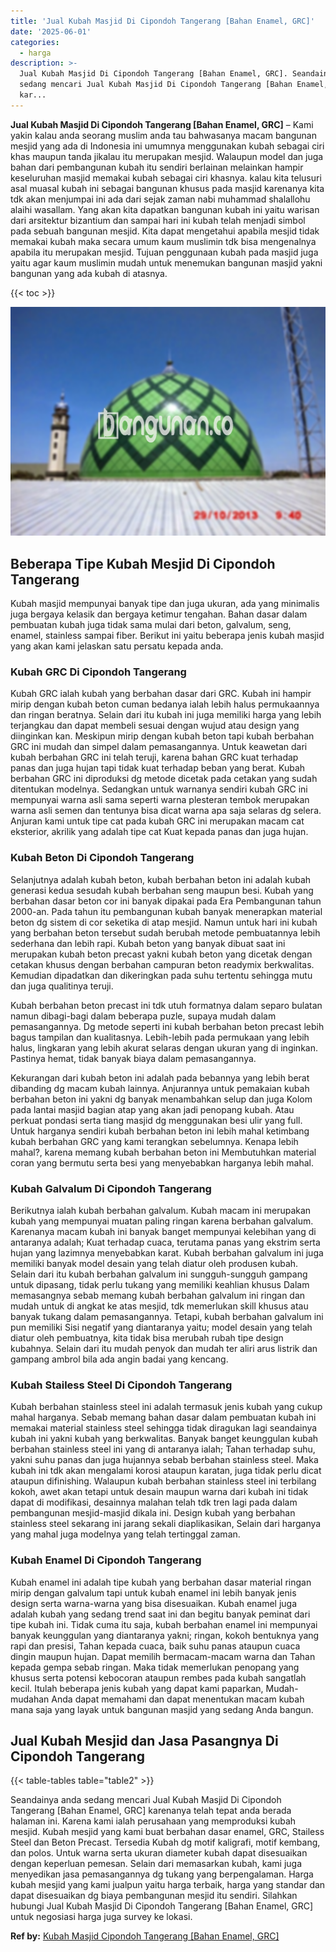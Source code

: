 ```yaml
---
title: 'Jual Kubah Masjid Di Cipondoh Tangerang [Bahan Enamel, GRC]'
date: '2025-06-01'
categories:
  - harga
description: >-
  Jual Kubah Masjid Di Cipondoh Tangerang [Bahan Enamel, GRC]. Seandainya anda
  sedang mencari Jual Kubah Masjid Di Cipondoh Tangerang [Bahan Enamel, GRC]
  kar...
---
```


**Jual Kubah Masjid Di Cipondoh Tangerang \[Bahan Enamel, GRC\]** – Kami yakin kalau anda seorang muslim anda tau bahwasanya macam bangunan mesjid yang ada di Indonesia ini umumnya menggunakan kubah sebagai ciri khas maupun tanda jikalau itu merupakan mesjid. Walaupun model dan juga bahan dari pembangunan kubah itu sendiri berlainan melainkan hampir keseluruhan masjid memakai kubah sebagai ciri khasnya. kalau kita telusuri asal muasal kubah ini sebagai bangunan khusus pada masjid karenanya kita tdk akan menjumpai ini ada dari sejak zaman nabi muhammad shalallohu alaihi wasallam. Yang akan kita dapatkan bangunan kubah ini yaitu warisan dari arsitektur bizantium dan sampai hari ini kubah telah menjadi simbol pada sebuah bangunan mesjid. Kita dapat mengetahui apabila mesjid tidak memakai kubah maka secara umum kaum muslimin tdk bisa mengenalnya apabila itu merupakan mesjid. Tujuan penggunaan kubah pada masjid juga yaitu agar kaum muslimin mudah untuk menemukan bangunan masjid yakni bangunan yang ada kubah di atasnya.

{{< toc >}}

![Jual Kubah Masjid Di Cipondoh Tangerang [Bahan Enamel, GRC]](/images/jual-kubah-masjid-29.png)

## Beberapa Tipe Kubah Mesjid Di Cipondoh Tangerang

Kubah masjid mempunyai banyak tipe dan juga ukuran, ada yang minimalis juga bergaya kelasik dan bergaya ketimur tengahan. Bahan dasar dalam pembuatan kubah juga tidak sama mulai dari beton, galvalum, seng, enamel, stainless sampai fiber. Berikut ini yaitu beberapa jenis kubah masjid yang akan kami jelaskan satu persatu kepada anda.

### Kubah GRC Di Cipondoh Tangerang

Kubah GRC ialah kubah yang berbahan dasar dari GRC. Kubah ini hampir mirip dengan kubah beton cuman bedanya ialah lebih halus permukaannya dan ringan beratnya. Selain dari itu kubah ini juga memiliki harga yang lebih terjangkau dan dapat membeli sesuai dengan wujud atau design yang diinginkan kan. Meskipun mirip dengan kubah beton tapi kubah berbahan GRC ini mudah dan simpel dalam pemasangannya. Untuk keawetan dari kubah berbahan GRC ini telah teruji, karena bahan GRC kuat terhadap panas dan juga hujan tapi tidak kuat terhadap beban yang berat. Kubah berbahan GRC ini diproduksi dg metode dicetak pada cetakan yang sudah ditentukan modelnya. Sedangkan untuk warnanya sendiri kubah GRC ini mempunyai warna asli sama seperti warna plesteran tembok merupakan warna asli semen dan tentunya bisa dicat warna apa saja selaras dg selera. Anjuran kami untuk tipe cat pada kubah GRC ini merupakan macam cat eksterior, akrilik yang adalah tipe cat Kuat kepada panas dan juga hujan.

### Kubah Beton Di Cipondoh Tangerang

Selanjutnya adalah kubah beton, kubah berbahan beton ini adalah kubah generasi kedua sesudah kubah berbahan seng maupun besi. Kubah yang berbahan dasar beton cor ini banyak dipakai pada Era Pembangunan tahun 2000-an. Pada tahun itu pembangunan kubah banyak menerapkan material beton dg sistem di cor seketika di atap mesjid. Namun untuk hari ini kubah yang berbahan beton tersebut sudah berubah metode pembuatannya lebih sederhana dan lebih rapi. Kubah beton yang banyak dibuat saat ini merupakan kubah beton precast yakni kubah beton yang dicetak dengan cetakan khusus dengan berbahan campuran beton readymix berkwalitas. Kemudian dipadatkan dan dikeringkan pada suhu tertentu sehingga mutu dan juga qualitinya teruji.

Kubah berbahan beton precast ini tdk utuh formatnya dalam separo bulatan namun dibagi-bagi dalam beberapa puzle, supaya mudah dalam pemasangannya. Dg metode seperti ini kubah berbahan beton precast lebih bagus tampilan dan kualitasnya. Lebih-lebih pada permukaan yang lebih halus, lingkaran yang lebih akurat selaras dengan ukuran yang di inginkan. Pastinya hemat, tidak banyak biaya dalam pemasangannya.

Kekurangan dari kubah beton ini adalah pada bebannya yang lebih berat dibanding dg macam kubah lainnya. Anjurannya untuk pemakaian kubah berbahan beton ini yakni dg banyak menambahkan selup dan juga Kolom pada lantai masjid bagian atap yang akan jadi penopang kubah. Atau perkuat pondasi serta tiang masjid dg menggunakan besi ulir yang full. Untuk harganya sendiri kubah berbahan beton ini lebih mahal ketimbang kubah berbahan GRC yang kami terangkan sebelumnya. Kenapa lebih mahal?, karena memang kubah berbahan beton ini Membutuhkan material coran yang bermutu serta besi yang menyebabkan harganya lebih mahal.

### Kubah Galvalum Di Cipondoh Tangerang

Berikutnya ialah kubah berbahan galvalum. Kubah macam ini merupakan kubah yang mempunyai muatan paling ringan karena berbahan galvalum. Karenanya macam kubah ini banyak banget mempunyai kelebihan yang di antaranya adalah; Kuat terhadap cuaca, terutama panas yang ekstrim serta hujan yang lazimnya menyebabkan karat. Kubah berbahan galvalum ini juga memiliki banyak model desain yang telah diatur oleh produsen kubah. Selain dari itu kubah berbahan galvalum ini sungguh-sungguh gampang untuk dipasang, tidak perlu tukang yang memiliki keahlian khusus Dalam memasangnya sebab memang kubah berbahan galvalum ini ringan dan mudah untuk di angkat ke atas mesjid, tdk memerlukan skill khusus atau banyak tukang dalam pemasangannya. Tetapi, kubah berbahan galvalum ini pun memiliki Sisi negatif yang diantaranya yaitu; model desain yang telah diatur oleh pembuatnya, kita tidak bisa merubah rubah tipe design kubahnya. Selain dari itu mudah penyok dan mudah ter aliri arus listrik dan gampang ambrol bila ada angin badai yang kencang.

### Kubah Stailess Steel Di Cipondoh Tangerang

Kubah berbahan stainless steel ini adalah termasuk jenis kubah yang cukup mahal harganya. Sebab memang bahan dasar dalam pembuatan kubah ini memakai material stainless steel sehingga tidak diragukan lagi seandainya kubah ini yakni kubah yang berkwalitas. Banyak banget keunggulan kubah berbahan stainless steel ini yang di antaranya ialah; Tahan terhadap suhu, yakni suhu panas dan juga hujannya sebab berbahan stainless steel. Maka kubah ini tdk akan mengalami korosi ataupun karatan, juga tidak perlu dicat ataupun difinishing. Walaupun kubah berbahan stainless steel ini terbilang kokoh, awet akan tetapi untuk desain maupun warna dari kubah ini tidak dapat di modifikasi, desainnya malahan telah tdk tren lagi pada dalam pembangunan mesjid-masjid dikala ini. Design kubah yang berbahan stainless steel sekarang ini jarang sekali diaplikasikan, Selain dari harganya yang mahal juga modelnya yang telah tertinggal zaman.

### Kubah Enamel Di Cipondoh Tangerang

Kubah enamel ini adalah tipe kubah yang berbahan dasar material ringan mirip dengan galvalum tapi untuk kubah enamel ini lebih banyak jenis design serta warna-warna yang bisa disesuaikan. Kubah enamel juga adalah kubah yang sedang trend saat ini dan begitu banyak peminat dari tipe kubah ini. Tidak cuma itu saja, kubah berbahan enamel ini mempunyai banyak keunggulan yang diantaranya yakni; ringan, kokoh bentuknya yang rapi dan presisi, Tahan kepada cuaca, baik suhu panas ataupun cuaca dingin maupun hujan. Dapat memilih bermacam-macam warna dan Tahan kepada gempa sebab ringan. Maka tidak memerlukan penopang yang khusus serta potensi kebocoran ataupun rembes pada kubah sangatlah kecil. Itulah beberapa jenis kubah yang dapat kami paparkan, Mudah-mudahan Anda dapat memahami dan dapat menentukan macam kubah mana saja yang layak untuk bangunan masjid yang sedang Anda bangun.

## Jual Kubah Mesjid dan Jasa Pasangnya Di Cipondoh Tangerang

{{< table-tables table="table2" >}}

Seandainya anda sedang mencari Jual Kubah Masjid Di Cipondoh Tangerang \[Bahan Enamel, GRC\] karenanya telah tepat anda berada halaman ini. Karena kami ialah perusahaan yang memproduksi kubah mesjid. Kubah mesjid yang kami buat berbahan dasar enamel, GRC, Stailess Steel dan Beton Precast. Tersedia Kubah dg motif kaligrafi, motif kembang, dan polos. Untuk warna serta ukuran diameter kubah dapat disesuaikan dengan keperluan pemesan. Selain dari memasarkan kubah, kami juga menyedikan jasa pemasangannya dg tukang yang berpengalaman. Harga kubah mesjid yang kami jualpun yaitu harga terbaik, harga yang standar dan dapat disesuaikan dg biaya pembangunan mesjid itu sendiri. Silahkan hubungi Jual Kubah Masjid Di Cipondoh Tangerang \[Bahan Enamel, GRC\] untuk negosiasi harga juga survey ke lokasi.

**Ref by:** [Kubah Masjid Cipondoh Tangerang [Bahan Enamel, GRC]](https://id.wikipedia.org/wiki/Kubah)
